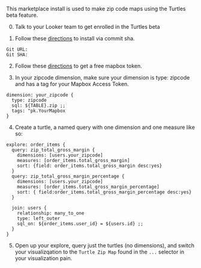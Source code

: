 This marketplace install is used to make zip code maps using the Turtles beta feature. 

0) Talk to your Looker team to get enrolled in the Turtles beta

1) Follow these [directions](https://docs.looker.com/data-modeling/marketplace#installing_a_tool_from_a_git_url) to install via commit sha. 

```
Git URL:
Git SHA:
```

2) Follow these [directions](https://docs.mapbox.com/help/how-mapbox-works/access-tokens) to get a free mapbox token.

3) In your zipcode dimension, make sure your dimension is type: zipcode and has a tag for your Mapbox Access Token.

```
dimension: your_zipcode {
  type: zipcode
  sql: ${TABLE}.zip ;;
  tags: "pk.YourMapbox
}
```

4) Create a turtle, a named query with one dimension and one measure like so:

```
explore: order_items {
  query: zip_total_gross_margin {
    dimensions: [users.your_zipcode]
    measures: [order_items.total_gross_margin]
    sort: {field: order_items.total_gross_margin desc:yes}
  }
  query: zip_total_gross_margin_percentage {
    dimensions: [users.your_zipcode]
    measures: [order_items.total_gross_margin_percentage]
    sort: { field:order_items.total_gross_margin_percentage desc:yes}
  }

  join: users {
    relationship: many_to_one
    type: left_outer
    sql_on: ${order_items.user_id} = ${users.id} ;;
  }
}
```

5) Open up your explore, query just the turtles (no dimensions), and switch your visualizqation to the `Turtle Zip Map` found in the `...` selector in your visualization pain.